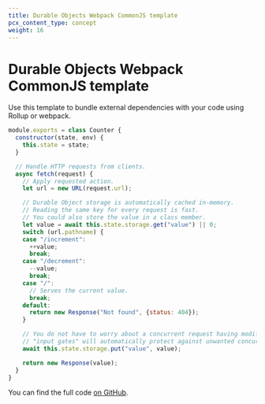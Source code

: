 ```yaml
---
title: Durable Objects Webpack CommonJS template
pcx_content_type: concept
weight: 16
---
```


# Durable Objects Webpack CommonJS template

Use this template to bundle external dependencies with your code using Rollup or webpack. 

```js
module.exports = class Counter {
  constructor(state, env) {
    this.state = state;
  }

  // Handle HTTP requests from clients.
  async fetch(request) {
    // Apply requested action.
    let url = new URL(request.url);

    // Durable Object storage is automatically cached in-memory.
    // Reading the same key for every request is fast. 
    // You could also store the value in a class member.
    let value = await this.state.storage.get("value") || 0;
    switch (url.pathname) {
    case "/increment":
      ++value;
      break;
    case "/decrement":
      --value;
      break;
    case "/":
      // Serves the current value.
      break;
    default:
      return new Response("Not found", {status: 404});
    }

    // You do not have to worry about a concurrent request having modified the value in storage.
    // "input gates" will automatically protect against unwanted concurrency. 
    await this.state.storage.put("value", value);

    return new Response(value);
  }
}
```
You can find the full code [on GitHub](https://github.com/cloudflare/durable-objects-webpack-commonjs). 